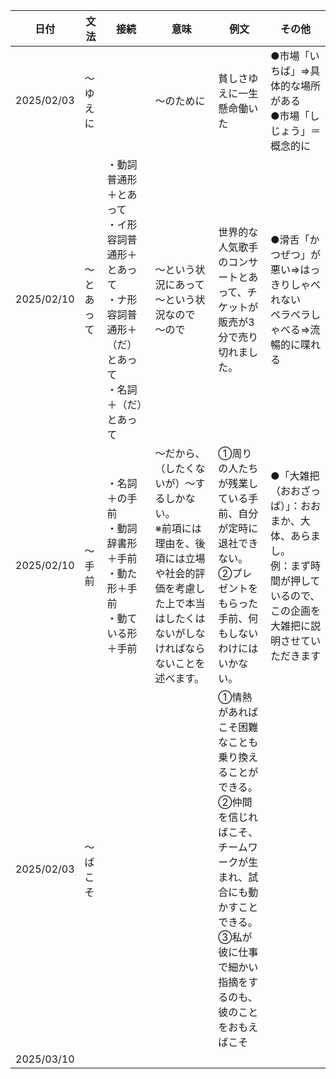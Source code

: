 | 日付       | 文法       | 接続                                                                                                                     | 意味                                                                                                                                                           | 例文                                                                                                                                                                                                 | その他                                                                                                                             |
| ---------- | ---------- | ------------------------------------------------------------------------------------------------------------------------ | -------------------------------------------------------------------------------------------------------------------------------------------------------------- | ---------------------------------------------------------------------------------------------------------------------------------------------------------------------------------------------------- | ---------------------------------------------------------------------------------------------------------------------------------- |
| 2025/02/03 | ～ゆえに   |                                                                                                                          | 〜のために                                                                                                                                                     | 貧しさゆえに一生懸命働いた                                                                                                                                                                           | ●市場「いちば」⇒具体的な場所がある<br />●市場「しじょう」＝概念的に                                                             |
| 2025/02/10 | ～とあって | ・動詞普通形＋とあって<br />・イ形容詞普通形＋とあって<br />・ナ形容詞普通形＋（だ）とあって<br />・名詞＋（だ）とあって | ～という状況にあって<br />～という状況なので<br />～ので                                                                                                       | 世界的な人気歌手のコンサートとあって、チケットが販売が3分で売り切れました。                                                                                                                          | ●滑舌「かつぜつ」が悪い⇒はっきりしゃべれない<br />ペラペラしゃべる⇒流暢的に喋れる                                               |
| 2025/02/10 | ～手前     | ・名詞＋の手前<br />・動詞辞書形＋手前<br />・動た形＋手前<br />・動ている形＋手前                                       | ～だから、（したくないが）～するしかない。<br />※前項には理由を、後項には立場や社会的評価を考慮した上で本当はしたくはないがしなければならないことを述べます。 | ①周りの人たちが残業している手前、自分が定時に退社できない。<br />②プレゼントをもらった手前、何もしないわけにはいかない。                                                                           | ●「大雑把（おおざっぱ）」：おおまか、大体、あらまし。<br />例：まず時間が押しているので、この企画を大雑把に説明させていただきます |
| 2025/02/03 | ～ばこそ   |                                                                                                                          |                                                                                                                                                                | ①情熱があればこそ困難なことも乗り換えることができる。<br />②仲間を信じればこそ、チームワークが生まれ、試合にも動かすことできる。<br />③私が彼に仕事で細かい指摘をするのも、彼のことをおもえばこそ |                                                                                                                                    |
| 2025/03/10 |            |                                                                                                                          |                                                                                                                                                                |                                                                                                                                                                                                      |                                                                                                                                    |
